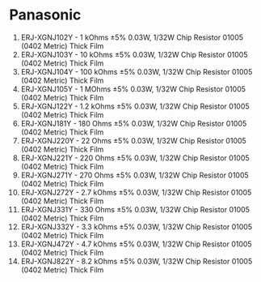# Panasonic

1. ERJ-XGNJ102Y - 1 kOhms ±5% 0.03W, 1/32W Chip Resistor 01005 (0402 Metric)  Thick Film
1. ERJ-XGNJ103Y - 10 kOhms ±5% 0.03W, 1/32W Chip Resistor 01005 (0402 Metric)  Thick Film
1. ERJ-XGNJ104Y - 100 kOhms ±5% 0.03W, 1/32W Chip Resistor 01005 (0402 Metric)  Thick Film
1. ERJ-XGNJ105Y - 1 MOhms ±5% 0.03W, 1/32W Chip Resistor 01005 (0402 Metric)  Thick Film
1. ERJ-XGNJ122Y - 1.2 kOhms ±5% 0.03W, 1/32W Chip Resistor 01005 (0402 Metric)  Thick Film
1. ERJ-XGNJ181Y - 180 Ohms ±5% 0.03W, 1/32W Chip Resistor 01005 (0402 Metric)  Thick Film
1. ERJ-XGNJ220Y - 22 Ohms ±5% 0.03W, 1/32W Chip Resistor 01005 (0402 Metric)  Thick Film
1. ERJ-XGNJ221Y - 220 Ohms ±5% 0.03W, 1/32W Chip Resistor 01005 (0402 Metric)  Thick Film
1. ERJ-XGNJ271Y - 270 Ohms ±5% 0.03W, 1/32W Chip Resistor 01005 (0402 Metric)  Thick Film
1. ERJ-XGNJ272Y - 2.7 kOhms ±5% 0.03W, 1/32W Chip Resistor 01005 (0402 Metric)  Thick Film
1. ERJ-XGNJ331Y - 330 Ohms ±5% 0.03W, 1/32W Chip Resistor 01005 (0402 Metric) Thick Film
1. ERJ-XGNJ332Y - 3.3 kOhms ±5% 0.03W, 1/32W Chip Resistor 01005 (0402 Metric)  Thick Film
1. ERJ-XGNJ472Y - 4.7 kOhms ±5% 0.03W, 1/32W Chip Resistor 01005 (0402 Metric)  Thick Film
1. ERJ-XGNJ822Y - 8.2 kOhms ±5% 0.03W, 1/32W Chip Resistor 01005 (0402 Metric)  Thick Film